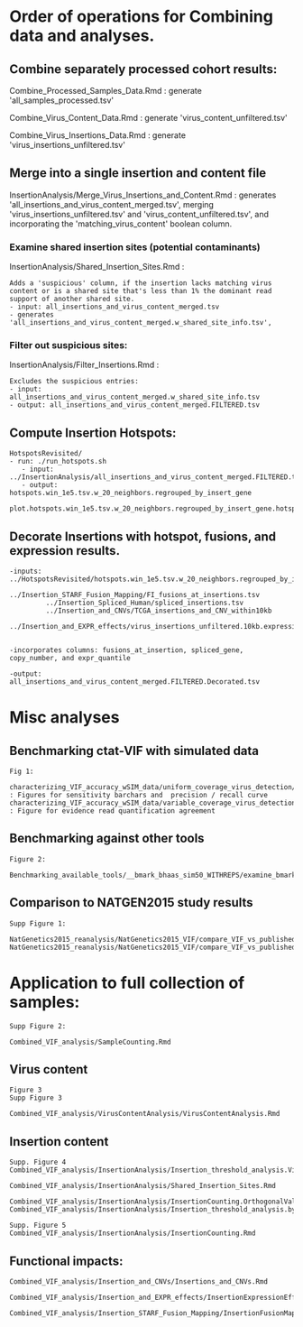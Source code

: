 # Order of operations for Combining data and analyses.

## Combine separately processed cohort results:

    
Combine_Processed_Samples_Data.Rmd :  generate 'all_samples_processed.tsv'

Combine_Virus_Content_Data.Rmd : generate 'virus_content_unfiltered.tsv'

Combine_Virus_Insertions_Data.Rmd : generate 'virus_insertions_unfiltered.tsv'


## Merge into a single insertion and content file

InsertionAnalysis/Merge_Virus_Insertions_and_Content.Rmd : generates 'all_insertions_and_virus_content_merged.tsv', merging 'virus_insertions_unfiltered.tsv' and 'virus_content_unfiltered.tsv', and incorporating the 'matching_virus_content' boolean column.

### Examine shared insertion sites (potential contaminants)

InsertionAnalysis/Shared_Insertion_Sites.Rmd :

    Adds a 'suspicious' column, if the insertion lacks matching virus content or is a shared site that's less than 1% the dominant read support of another shared site.
    - input: all_insertions_and_virus_content_merged.tsv
    - generates 'all_insertions_and_virus_content_merged.w_shared_site_info.tsv', 

### Filter out suspicious sites:

InsertionAnalysis/Filter_Insertions.Rmd :

    Excludes the suspicious entries:
    - input: all_insertions_and_virus_content_merged.w_shared_site_info.tsv
    - output: all_insertions_and_virus_content_merged.FILTERED.tsv
    

## Compute Insertion Hotspots:

    HotspotsRevisited/
    - run: ./run_hotspots.sh
       - input: ../InsertionAnalysis/all_insertions_and_virus_content_merged.FILTERED.tsv
       - output: hotspots.win_1e5.tsv.w_20_neighbors.regrouped_by_insert_gene
                 plot.hotspots.win_1e5.tsv.w_20_neighbors.regrouped_by_insert_gene.hotspot_virus_sample_counts.tsv


## Decorate Insertions with hotspot, fusions, and expression results.

    -inputs: ../HotspotsRevisited/hotspots.win_1e5.tsv.w_20_neighbors.regrouped_by_insert_gene
             ../Insertion_STARF_Fusion_Mapping/FI_fusions_at_insertions.tsv
             ../Insertion_Spliced_Human/spliced_insertions.tsv
             ../Insertion_and_CNVs/TCGA_insertions_and_CNV_within10kb
             ../Insertion_and_EXPR_effects/virus_insertions_unfiltered.10kb.expression_region_analysis.tsv


    -incorporates columns: fusions_at_insertion, spliced_gene, copy_number, and expr_quantile
    
    -output: all_insertions_and_virus_content_merged.FILTERED.Decorated.tsv
    



# Misc analyses

## Benchmarking ctat-VIF with simulated data

    Fig 1:
    
    characterizing_VIF_accuracy_wSIM_data/uniform_coverage_virus_detection/PE/sim50_PE/compare_prelim_to_refined.Rmd : Figures for sensitivity barchars and  precision / recall curve 
    characterizing_VIF_accuracy_wSIM_data/variable_coverage_virus_detection/QuantComparisonPrelimVsRefined.Rmd : Figure for evidence read quantification agreement 




    
## Benchmarking against other tools

    Figure 2:
    
    Benchmarking_available_tools/__bmark_bhaas_sim50_WITHREPS/examine_bmark_accuracy.by_replicate.Rmd
    
    
## Comparison to NATGEN2015 study results

    Supp Figure 1:

    NatGenetics2015_reanalysis/NatGenetics2015_VIF/compare_VIF_vs_published_insertions/compare_VIF_to_published_NatGenet2015.Rmd
    NatGenetics2015_reanalysis/NatGenetics2015_VIF/compare_VIF_vs_published_insertions/compare_VIF_to_published_NatGenet2015.SangerValidated.Rmd


# Application to full collection of samples:

    Supp Figure 2:
    
    Combined_VIF_analysis/SampleCounting.Rmd


## Virus content

    Figure 3
    Supp Figure 3

    Combined_VIF_analysis/VirusContentAnalysis/VirusContentAnalysis.Rmd


## Insertion content

    Supp. Figure 4
    Combined_VIF_analysis/InsertionAnalysis/Insertion_threshold_analysis.VirusContentDisparity.Rmd

    Combined_VIF_analysis/InsertionAnalysis/Shared_Insertion_Sites.Rmd

    Combined_VIF_analysis/InsertionAnalysis/InsertionCounting.OrthogonalValidations.Rmd
    Combined_VIF_analysis/InsertionAnalysis/Insertion_threshold_analysis.by_orthogonal_brkpt_support.Rmd

    Supp. Figure 5
    Combined_VIF_analysis/InsertionAnalysis/InsertionCounting.Rmd


## Functional impacts:

    Combined_VIF_analysis/Insertion_and_CNVs/Insertions_and_CNVs.Rmd

    Combined_VIF_analysis/Insertion_and_EXPR_effects/InsertionExpressionEffects.Rmd
    
    Combined_VIF_analysis/Insertion_STARF_Fusion_Mapping/InsertionFusionMappingCurrentFusionInspector.Rmd
